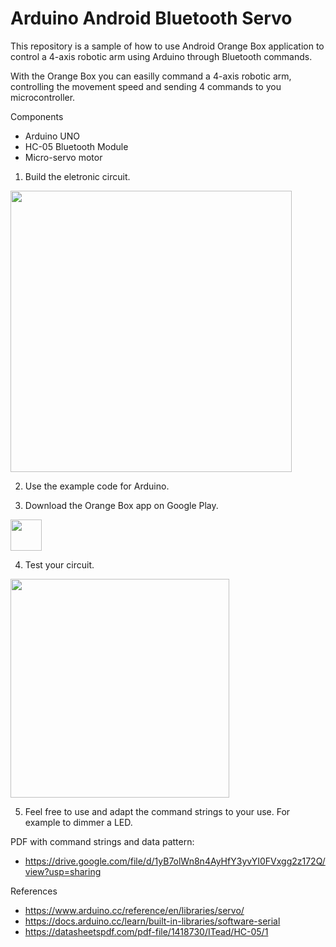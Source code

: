 # Arduino Android Bluetooth Servo
This repository is a sample of how to use Android Orange Box application to control a 4-axis robotic arm using Arduino through Bluetooth commands.

With the Orange Box you can easilly command a 4-axis robotic arm, controlling the movement speed and sending 4 commands to you microcontroller.

Components
- Arduino UNO
- HC-05 Bluetooth Module 
- Micro-servo motor

1. Build the eletronic circuit.
<img src="https://user-images.githubusercontent.com/65542005/187675193-476dd664-148b-4d1e-8e82-c29645382527.png" width="450px">

2. Use the example code for Arduino.

3. Download the Orange Box app on Google Play.

<img src="https://user-images.githubusercontent.com/65542005/187566565-5d6df353-c9e5-4401-8713-d37f56f58836.png" width="50px">

4. Test your circuit.

<img src="https://user-images.githubusercontent.com/65542005/187566569-db61a6c2-d302-4b15-a5cd-25a56b0d4409.gif" height="350px">

5. Feel free to use and adapt the command strings to your use. For example to dimmer a LED.

PDF with command strings and data pattern:
- https://drive.google.com/file/d/1yB7olWn8n4AyHfY3yvYI0FVxgg2z172Q/view?usp=sharing


References
- https://www.arduino.cc/reference/en/libraries/servo/
- https://docs.arduino.cc/learn/built-in-libraries/software-serial
- https://datasheetspdf.com/pdf-file/1418730/ITead/HC-05/1
